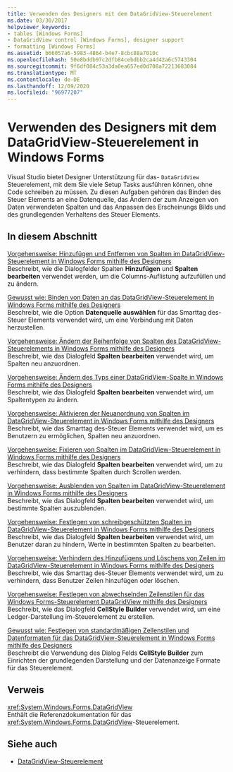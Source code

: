 ```yaml
---
title: Verwenden des Designers mit dem DataGridView-Steuerelement
ms.date: 03/30/2017
helpviewer_keywords:
- tables [Windows Forms]
- DataGridView control [Windows Forms], designer support
- formatting [Windows Forms]
ms.assetid: b66057a6-5983-4864-b4e7-8cbc88a7010c
ms.openlocfilehash: 50e8bddb97c2dfb84cebdbb2ca4d42a6c5743304
ms.sourcegitcommit: 9f6df084c53a3da0ea657ed0d708a72213683084
ms.translationtype: MT
ms.contentlocale: de-DE
ms.lasthandoff: 12/09/2020
ms.locfileid: "96977207"
---
```

# <a name="using-the-designer-with-the-windows-forms-datagridview-control"></a>Verwenden des Designers mit dem DataGridView-Steuerelement in Windows Forms
Visual Studio bietet Designer Unterstützung für das- `DataGridView` Steuerelement, mit dem Sie viele Setup Tasks ausführen können, ohne Code schreiben zu müssen. Zu diesen Aufgaben gehören das Binden des Steuer Elements an eine Datenquelle, das Ändern der zum Anzeigen von Daten verwendeten Spalten und das Anpassen des Erscheinungs Bilds und des grundlegenden Verhaltens des Steuer Elements.  
  
## <a name="in-this-section"></a>In diesem Abschnitt  
 [Vorgehensweise: Hinzufügen und Entfernen von Spalten im DataGridView-Steuerelement in Windows Forms mithilfe des Designers](add-and-remove-columns-in-the-datagrid-using-the-designer.md)  
 Beschreibt, wie die Dialogfelder Spalten **Hinzufügen** und **Spalten bearbeiten** verwendet werden, um die Columns-Auflistung aufzufüllen und zu ändern.  
  
 [Gewusst wie: Binden von Daten an das DataGridView-Steuerelement in Windows Forms mithilfe des Designers](bind-data-to-the-datagrid-using-the-designer.md)  
 Beschreibt, wie die Option **Datenquelle auswählen** für das Smarttag des-Steuer Elements verwendet wird, um eine Verbindung mit Daten herzustellen.  
  
 [Vorgehensweise: Ändern der Reihenfolge von Spalten des DataGridView-Steuerelements in Windows Forms mithilfe des Designers](change-the-order-of-columns-in-the-datagrid-using-the-designer.md)  
 Beschreibt, wie das Dialogfeld **Spalten bearbeiten** verwendet wird, um Spalten neu anzuordnen.  
  
 [Vorgehensweise: Ändern des Typs einer DataGridView-Spalte in Windows Forms mithilfe des Designers](change-the-type-of-a-wf-datagridview-column-using-the-designer.md)  
 Beschreibt, wie das Dialogfeld **Spalten bearbeiten** verwendet wird, um Spaltentypen zu ändern.  
  
 [Vorgehensweise: Aktivieren der Neuanordnung von Spalten im DataGridView-Steuerelement in Windows Forms mithilfe des Designers](enable-column-reordering-in-the-datagrid-using-the-designer.md)  
 Beschreibt, wie das Smarttag des-Steuer Elements verwendet wird, um es Benutzern zu ermöglichen, Spalten neu anzuordnen.  
  
 [Vorgehensweise: Fixieren von Spalten im DataGridView-Steuerelement in Windows Forms mithilfe des Designers](freeze-columns-in-the-datagrid-using-the-designer.md)  
 Beschreibt, wie das Dialogfeld **Spalten bearbeiten** verwendet wird, um zu verhindern, dass bestimmte Spalten durch Scrollen werden.  
  
 [Vorgehensweise: Ausblenden von Spalten im DataGridView-Steuerelement in Windows Forms mithilfe des Designers](hide-columns-in-the-datagrid-using-the-designer.md)  
 Beschreibt, wie das Dialogfeld **Spalten bearbeiten** verwendet wird, um bestimmte Spalten auszublenden.  
  
 [Vorgehensweise: Festlegen von schreibgeschützten Spalten im DataGridView-Steuerelement in Windows Forms mithilfe des Designers](make-columns-read-only-in-the-datagrid-using-the-designer.md)  
 Beschreibt, wie das Dialogfeld **Spalten bearbeiten** verwendet wird, um Benutzer daran zu hindern, Werte in bestimmten Spalten zu bearbeiten.  
  
 [Vorgehensweise: Verhindern des Hinzufügens und Löschens von Zeilen im DataGridView-Steuerelement in Windows Forms mithilfe des Designers](prevent-row-addition-and-deletion-in-the-datagrid-using-the-designer.md)  
 Beschreibt, wie das Smarttag des-Steuer Elements verwendet wird, um zu verhindern, dass Benutzer Zeilen hinzufügen oder löschen.  
  
 [Vorgehensweise: Festlegen von abwechselnden Zeilenstilen für das Windows Forms-Steuerelement DataGridView mithilfe des Designers](set-alternating-row-styles-for-the-datagrid-using-the-designer.md)  
 Beschreibt, wie das Dialogfeld **CellStyle Builder** verwendet wird, um eine Ledger-Darstellung im-Steuerelement zu erstellen.  
  
 [Gewusst wie: Festlegen von standardmäßigen Zellenstilen und Datenformaten für das DataGridView-Steuerelement in Windows Forms mithilfe des Designers](default-cell-styles-datagridview.md)  
 Beschreibt die Verwendung des Dialog Felds **CellStyle Builder** zum Einrichten der grundlegenden Darstellung und der Datenanzeige Formate für das Steuerelement.  
  
## <a name="reference"></a>Verweis  
 <xref:System.Windows.Forms.DataGridView>  
 Enthält die Referenzdokumentation für das <xref:System.Windows.Forms.DataGridView>-Steuerelement.  
  
## <a name="see-also"></a>Siehe auch

- [DataGridView-Steuerelement](datagridview-control-windows-forms.md)
